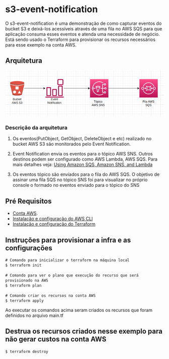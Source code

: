 # s3-event-notification

O s3-event-notification é uma demonstração de como capturar eventos do bucket S3 e deixá-los acessíveis
através de uma fila no AWS SQS para que aplicação consuma esses eventos e atenda uma  necessidade de negócio. 
Está sendo usado o Terraform para provisionar os recursos necessários para esse exemplo na conta AWS.

## Arquitetura

![alt arquitetura](images/arquitetura-event-notification.png)

### Descrição da arquitetura

1. Os eventos(PutObject, GetObject, DeleteObject e etc) realizado no bucket AWS S3 são monitorados
pelo Event Notification.

2. Event Notification envia os eventos para o tópico AWS SNS. Outros destinos podem
ser configurado como AWS Lambda, AWS SQS. Para mais detalhes veja: [Using Amazon SQS, Amazon SNS, and Lambda](https://docs.aws.amazon.com/AmazonS3/latest/userguide/how-to-enable-disable-notification-intro.html)

3. Os eventos tópico são enviados para o fila do AWS SQS. O objetivo de assinar uma fila SQS
no tópico SNS foi para visualizar no próprio console o formado no eventos enviado para o tópico do SNS

## Pré Requisitos
- [Conta AWS](https://comunidadecloud.com/como-criar-uma-conta-na-aws/).
- [Instalação e configuração do AWS CLI](https://www.treinaweb.com.br/blog/como-instalar-e-configurar-o-aws-cli)
- [Instalação e configuração do Terraform](https://developer.hashicorp.com/terraform/tutorials/aws-get-started/install-cli)

## Instruções para provisionar a infra e as configurações


```
# Comando para inicializar o terraform na máquina local
$ terraform init

# Comando para ver o plano que execução do recurso que será provisionado na AWS 
$ terraform plan

# Comando criar os recursos na conta AWS
$ terraform apply

```

Ao executar os comandos acima seram criados os recursos que foram definidos no arquivo main.tf

## Destrua os recursos criados nesse exemplo para não gerar custos na conta AWS

```
$ terraform destroy
```



    










